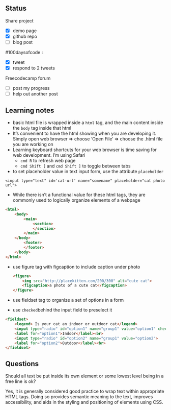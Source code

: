 ## Status
Share project
- [x]  demo page
- [x]  github repo
- [ ]  blog post

#100daysofcode :

- [x]  tweet
- [x]  respond to 2 tweets

Freecodecamp forum

- [ ]  post my progress
- [ ]  help out another post
## Learning notes

- basic html file is wrapped inside a `html` tag, and the main content inside the `body` tag inside that html
- It’s convenient to have the html showing when you are developing it. Simply open web browser ⇒ choose ‘Open File’ ⇒ choose the .html file you are working on
- Learning keyboard shortcuts for your web browser is time saving for web development. I’m using Safari
    - `cmd R` to refresh web page
    - `cmd Shift [` and `cmd Shift ]` to toggle between tabs
- to set placeholder value in text input form, use the attribute `placeholder`

`<input type="text" id='cat-url' name="somename" placeholder="cat photo url">`

- While there isn’t a functional value for these html tags, they are commonly used to logically organize elements of a webpage

```html
<html>
	<body>
		<main>
			<section>
			</section>
		</main>
	</body>
		<footer>
		</footer>
	</body>
</html>
```

- use figure tag with figcaption to include caption under photo
    
    ```html
    <figure>
    	<img src="http://placekitten.com/200/300" alt="cute cat">
    	<figcaption>a photo of a cute cat</figcaption>
    </figure>
    ```
    
- use fieldset tag to organize a set of options in a form
- use `checked`behind the input field to preselect it

```html
<fieldset>
    <legend> Is your cat an indoor or outdoor cat</legend>
    <input type="radio" id="option1" name="group1" value="option1" checked>
    <label for="option1">Indoor</label><br>
    <input type="radio" id="option2" name="group1" value="option2">
    <label for="option2">Outdoor</label><br>
</fieldset>
```

## Questions

Should all text be put inside its own element or some lowest level being in a free line is ok?

Yes, it is generally considered good practice to wrap text within appropriate HTML tags. Doing so provides semantic meaning to the text, improves accessibility, and aids in the styling and positioning of elements using CSS.
